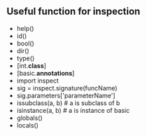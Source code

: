 ## Useful function for inspection
* help()
* id()
* bool()
* dir()
* type()
* [int.__class__]
* [basic.__annotations__]
* import inspect
* sig = inspect.signature(funcName)
* sig.parameters['parameterName']
* issubclass(a, b) # a is subclass of b
* isinstance(a, b) # a is instance of basic
* globals()
* locals()
